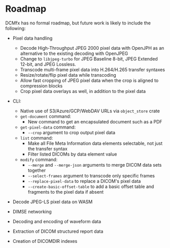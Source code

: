# Roadmap

DCMfx has no formal roadmap, but future work is likely to include the following:

- Pixel data handling

  - Decode High-Throughput JPEG 2000 pixel data with OpenJPH as an alternative
    to the existing decoding with OpenJPEG
  - Change to `libjpeg-turbo` for JPEG Baseline 8-bit, JPEG Extended 12-bit, and
    JPEG Lossless.
  - Transcode multi-frame pixel data into H.264/H.265 transfer syntaxes
  - Resize/rotate/flip pixel data while transcoding
  - Allow fast cropping of JPEG pixel data when the crop is aligned to
    compression blocks
  - Crop pixel data overlays as well, in addition to the pixel data

- CLI:

  - Native use of S3/Azure/GCP/WebDAV URLs via `object_store` crate
  - `get-document` command:
    - New command to get an encapsulated document such as a PDF
  - `get-pixel-data` command:
    - `--crop` argument to crop output pixel data
  - `list` command:
    - Make all File Meta Information data elements selectable, not just the
      transfer syntax
    - Filter listed DICOMs by data element value
  - `modify` command:
    - `--merge` and `--merge-json` arguments to merge DICOM data sets together
    - `--select-frames` argument to transcode only specific frames
    - `--replace-pixel-data` to replace a DICOM's pixel data
    - `--create-basic-offset-table` to add a basic offset table and fragments to
      the pixel data if absent

- Decode JPEG-LS pixel data on WASM

- DIMSE networking

- Decoding and encoding of waveform data

- Extraction of DICOM structured report data

- Creation of DICOMDIR indexes
